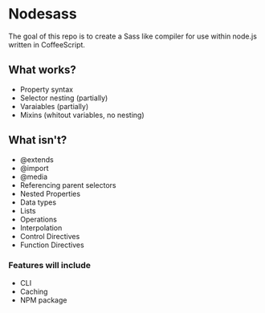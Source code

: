 Nodesass
========

The goal of this repo is to create a Sass like compiler for use within node.js written in CoffeeScript.

## What works?

 *  Property syntax
 *  Selector nesting (partially)
 *  Varaiables (partially)
 *  Mixins (whitout variables, no nesting)
 
## What isn't?
  
 *  @extends
 *  @import
 *  @media
 *  Referencing parent selectors
 *  Nested Properties
 *  Data types
 *  Lists
 *  Operations
 *  Interpolation
 *  Control Directives
 *  Function Directives
 
### Features will include

 *  CLI
 *  Caching
 *  NPM package
